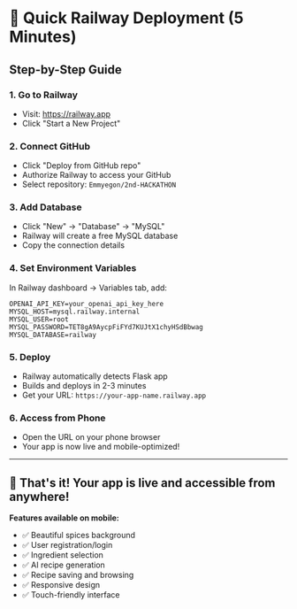 # 🚀 Quick Railway Deployment (5 Minutes)

## **Step-by-Step Guide**

### **1. Go to Railway**
- Visit: https://railway.app
- Click "Start a New Project"

### **2. Connect GitHub**
- Click "Deploy from GitHub repo"
- Authorize Railway to access your GitHub
- Select repository: `Emmyegon/2nd-HACKATHON`

### **3. Add Database**
- Click "New" → "Database" → "MySQL"
- Railway will create a free MySQL database
- Copy the connection details

### **4. Set Environment Variables**
In Railway dashboard → Variables tab, add:
```
OPENAI_API_KEY=your_openai_api_key_here
MYSQL_HOST=mysql.railway.internal
MYSQL_USER=root
MYSQL_PASSWORD=TET8gA9AycpFiFYd7KUJtX1chyHSdBbwag
MYSQL_DATABASE=railway
```

### **5. Deploy**
- Railway automatically detects Flask app
- Builds and deploys in 2-3 minutes
- Get your URL: `https://your-app-name.railway.app`

### **6. Access from Phone**
- Open the URL on your phone browser
- Your app is now live and mobile-optimized!

---

## **🎉 That's it! Your app is live and accessible from anywhere!**

**Features available on mobile:**
- ✅ Beautiful spices background
- ✅ User registration/login
- ✅ Ingredient selection
- ✅ AI recipe generation
- ✅ Recipe saving and browsing
- ✅ Responsive design
- ✅ Touch-friendly interface
